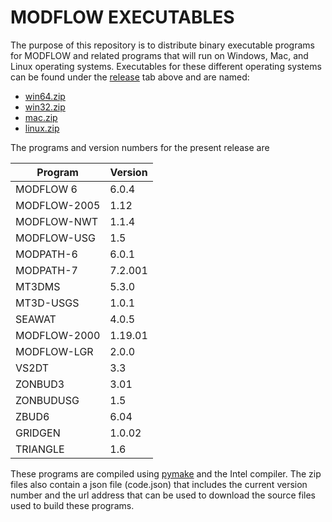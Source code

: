 # MODFLOW EXECUTABLES

The purpose of this repository is to distribute binary executable programs for MODFLOW and related programs that will run on Windows, Mac, and Linux operating systems.  Executables for these different operating systems can be found under the [release](https://github.com/MODFLOW-USGS/executables/releases) tab above and are named:

* [win64.zip](https://github.com/MODFLOW-USGS/executables/releases/download/2.0/win64.zip)
* [win32.zip](https://github.com/MODFLOW-USGS/executables/releases/download/2.0/win32.zip)
* [mac.zip](https://github.com/MODFLOW-USGS/executables/releases/download/2.0/mac.zip)
* [linux.zip](https://github.com/MODFLOW-USGS/executables/releases/download/2.0/linux.zip)

The programs and version numbers for the present release are

| Program    | Version   |
|---         |---|
| MODFLOW 6  | 6.0.4  |
| MODFLOW-2005  | 1.12  |
| MODFLOW-NWT  | 1.1.4  |
| MODFLOW-USG  | 1.5  |
| MODPATH-6  | 6.0.1  |
| MODPATH-7  | 7.2.001  |
| MT3DMS  | 5.3.0  |
| MT3D-USGS  | 1.0.1  |
| SEAWAT  | 4.0.5  |
| MODFLOW-2000  | 1.19.01  |
| MODFLOW-LGR  | 2.0.0  |
| VS2DT  | 3.3  |
| ZONBUD3  | 3.01  |
| ZONBUDUSG  | 1.5  |
| ZBUD6  | 6.04  |
| GRIDGEN  | 1.0.02  |
| TRIANGLE  | 1.6  |




These programs are compiled using [pymake](https://github.com/modflowpy/pymake) and the Intel compiler. The zip files also contain a json file (code.json) that includes the current version number and the url address that can be used to download the source files used to build these programs.

